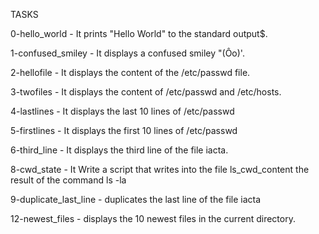 TASKS 

0-hello_world - It prints "Hello World" to the standard output$.

1-confused_smiley - It displays a confused smiley "(Ôo)'.

2-hellofile - It displays the content of the /etc/passwd file.

3-twofiles - It displays the content of /etc/passwd and /etc/hosts.

4-lastlines - It displays the last 10 lines of /etc/passwd

5-firstlines - It displays the first 10 lines of /etc/passwd

6-third_line - It displays the third line of the file iacta.

8-cwd_state - It Write a script that writes into the file ls_cwd_content the result of the command ls -la

9-duplicate_last_line - duplicates the last line of the file iacta

12-newest_files - displays the 10 newest files in the current directory.
